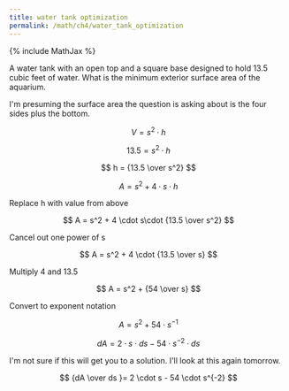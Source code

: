 ```yaml
---
title: water tank optimization
permalink: /math/ch4/water_tank_optimization
---
```

{% include MathJax %}


A water tank with an open top and a square base designed to hold 13.5 cubic feet of water. What is the minimum exterior surface area of the aquarium.

I'm presuming the surface area the question is asking about is the four sides plus the bottom.



$$
V = s^2 \cdot h
$$

$$
13.5 = s^2 \cdot h
$$

$$
h = {13.5 \over s^2}
$$

$$
A = s^2 + 4 \cdot s\cdot h
$$

Replace h with value from above

$$
A = s^2 + 4 \cdot s\cdot {13.5 \over s^2}
$$

Cancel out one power of s

$$
A = s^2 + 4 \cdot {13.5 \over s}
$$

Multiply 4 and 13.5

$$
A = s^2 + {54 \over s}
$$

Convert to exponent notation

$$
A = s^2 + 54 \cdot s^{-1}
$$


$$
dA = 2 \cdot s \cdot ds - 54 \cdot s^{-2} \cdot ds
$$

I'm not sure if this will get you to a solution. I'll look at this again tomorrow.

$$
{dA \over ds }= 2 \cdot s - 54 \cdot s^{-2}
$$
